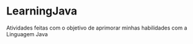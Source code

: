 # LearningJava
Atividades feitas com o objetivo de aprimorar minhas habilidades com a Linguagem Java
